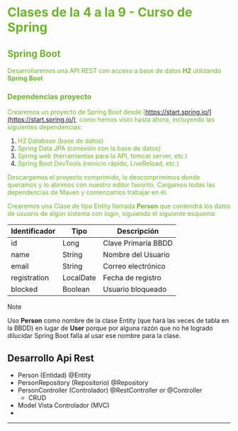 # <sg>Clases de la 4 a la 9 - Curso de Spring</sg>

## <sg>Spring Boot</sg>

<sg>Desarrollaremos una API REST con acceso a base de datos **H2** utilizando **Spring Boot**</sg>

### <sg>Dependencias proyecto</sg>

<sg>Crearemos un proyecto de Spring Boot desde [https://start.spring.io/](https://start.spring.io/), como hemos visto hasta ahora, incluyendo las siguientes dependencias:</sg>

1. <sg>H2 Database (base de datos)</sg>
1. <sg>Spring Data JPA (conexión con la base de datos)</sg>
1. <sg>Spring web (herramientas para la API, tomcat server, etc.)</sg>
1. <sg>Spring Boot DevTools (reinicio rápido, LiveReload, etc.)</sg>

<sg>Descargamos el proyecto comprimido, lo descomprimimos donde queramos y lo
abrimos con nuestro editor favorito. Cargamos todas las dependencias de Maven y comenzamos trabajar en él.</sg>

<sg>Crearemos una Clase de tipo Entity llamada **Person** que contendrá los datos de _usuario_ de algún
sistema con login, siguiendo el siguiente esquema:</sg>

| Identificador |  Tipo     | Descripción         |
|---------------|-----------|---------------------|
| id            | Long      | Clave Primaria BBDD |
| name          | String    | Nombre del Usuario  |
| email         | String    | Correo electrónico  |
| registration  | LocalDate | Fecha de registro   |  
| blocked       | Boolean   | Usuario bloqueado   |

> [!NOTE]
> Uso **Person** como nombre de la clase Entity (que hará las veces de tabla en la BBDD) en lugar de **User** porque por alguna razón que no he logrado dilucidar Spring Boot falla al usar ese nombre para la clase.

## Desarrollo Api Rest

* Person (Entidad) @Entity
* PersonRepository (Repositorio) @Repository
* PersonController (Controlador) @RestController or @Controller
  * CRUD
* Model Vista Controlador (MVC) 
* 


---

<style>
    y {color: yellow}
	r {color: #C33}
	v {color: violet}
	sb {color: steelblue}
	sg {color: #6CB52D} /* Spring Green */
</style>